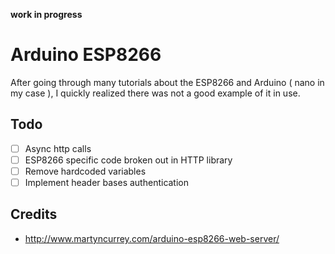 **work in progress**

Arduino ESP8266
==

After going through many tutorials about the ESP8266 and Arduino ( nano in my case ), I quickly realized there was not a good example of it in use.

Todo
--
* [ ] Async http calls
* [ ] ESP8266 specific code broken out in HTTP library
* [ ] Remove hardcoded variables
* [ ] Implement header bases authentication

Credits
--
* http://www.martyncurrey.com/arduino-esp8266-web-server/
